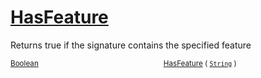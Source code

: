 # [HasFeature](./Signature-100663446.md)

Returns true if the signature contains the specified feature

<sub>[Boolean](https://docs.microsoft.com/en-us/dotnet/api/System.Boolean)</sub><img width=200/><sub>[HasFeature](./Signature-100663446.md) ( [`String`](https://docs.microsoft.com/en-us/dotnet/api/System.String) )</sub><br>


